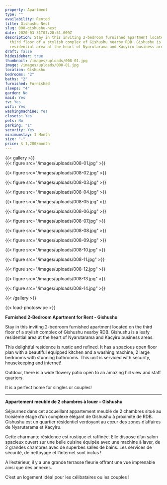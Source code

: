 ```yaml
---
property: Apartment
type: ""
availability: Rented
title: Gishushu Nest
slug: 008-gishushu-nest
date: 2020-03-31T07:28:51.009Z
description: Stay in this inviting 2-bedroom furnished apartment located on the
  third floor of a stylish complex of Gishushu nearby RDB. Gishushu is a leafy
  residential area at the heart of Nyarutarama and Kacyiru business areas.
draft: false
hidesidebar: true
thumbnail: /images/uploads/008-01.jpg
image: /images/uploads/008-01.jpg
location: Gishushu
bedrooms: "2"
baths: "2"
furnished: Furnished
sleeps: "4"
garden: No
maid: Yes
tv: Yes
wifi: Yes
washingmachine: Yes
closets: Yes
pets: No
parking: "1"
security: Yes
minimumstay: 1 Month
size: "-"
price: $ 1,200/month
---
```

{{< gallery >}}\
{{< figure src="/images/uploads/008-01.jpg" >}}

{{< figure src="/images/uploads/008-02.jpg" >}} 

{{< figure src="/images/uploads/008-03.jpg" >}} 

{{< figure src="/images/uploads/008-04.jpg" >}} 

{{< figure src="/images/uploads/008-05.jpg" >}} 

{{< figure src="/images/uploads/008-06.jpg" >}} 

{{< figure src="/images/uploads/008-07.jpg" >}} 

{{< figure src="/images/uploads/008-08.jpg" >}} 

{{< figure src="/images/uploads/008-09.jpg" >}} 

{{< figure src="/images/uploads/008-10.jpg" >}} 

{{< figure src="/images/uploads/008-11.jpg" >}} 

{{< figure src="/images/uploads/008-12.jpg" >}} 

{{< figure src="/images/uploads/008-13.jpg" >}} 

{{< figure src="/images/uploads/008-14.jpg" >}} 

{{< /gallery >}}

{{< load-photoswipe >}}

**Furnished 2-Bedroom Apartment for Rent - Gishushu**

Stay in this inviting 2-bedroom furnished apartment located on the third floor of a stylish complex of Gishushu nearby RDB. Gishushu is a leafy residential area at the heart of Nyarutarama and Kacyiru business areas. 

This delightful residence is rustic and refined. It has a spacious open floor plan with a beautiful equipped kitchen and a washing machine, 2 large bedrooms with stunning bathrooms. This unit is serviced with security, housekeeping and internet!

Outdoor, there is a wide flowery patio open to an amazing hill view and staff quarters.

It is a perfect home for singles or couples! 

- - -

**Appartement meublé de 2 chambres à louer – Gishushu**

Séjournez dans cet accueillant appartement meublé de 2 chambres situé au troisième étage d’un complexe élégant de Gishushu à proximité de RDB. Gishushu est un quartier résidentiel verdoyant au cœur des zones d’affaires de Nyarutarama et Kacyiru. 

Cette charmante résidence est rustique et raffinée. Elle dispose d’un salon spacieux ouvert sur une belle cuisine équipée avec une machine à laver, de 2 grandes chambres avec de superbes salles de bains. Les services de sécurité, de nettoyage et l’internet sont inclus !

A l’extérieur, il y a une grande terrasse fleurie offrant une vue imprenable ainsi que des annexes.

C’est un logement idéal pour les célibataires ou les couples !